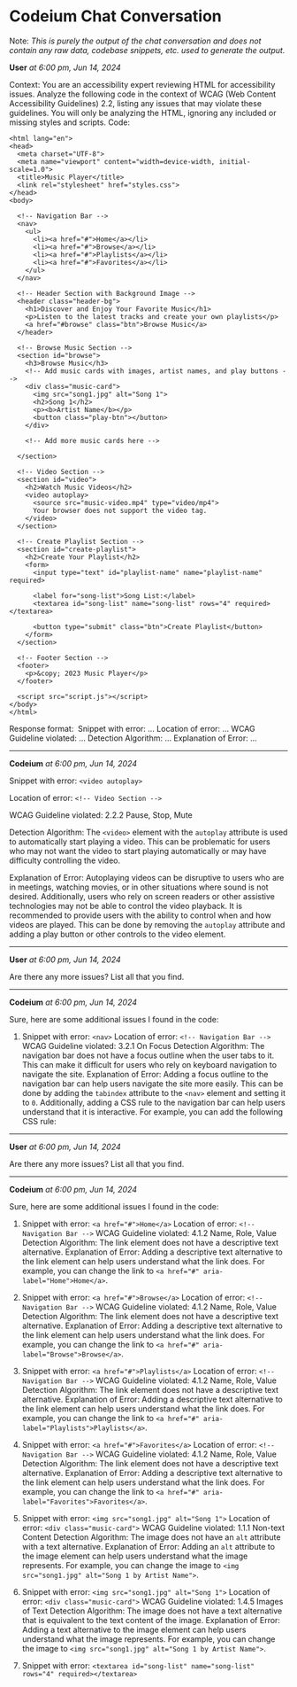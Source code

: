 # Codeium Chat Conversation

Note: _This is purely the output of the chat conversation and does not contain any raw data, codebase snippets, etc. used to generate the output._

**User** _at 6:00 pm, Jun 14, 2024_

Context: You are an accessibility expert reviewing HTML for accessibility issues. Analyze the following code in the context of WCAG (Web Content Accessibility Guidelines) 2.2, listing any issues that may violate these guidelines. You will only be analyzing the HTML, ignoring any included or missing styles and scripts.
Code: 
```<!DOCTYPE html>
<html lang="en">
<head>
  <meta charset="UTF-8">
  <meta name="viewport" content="width=device-width, initial-scale=1.0">
  <title>Music Player</title>
  <link rel="stylesheet" href="styles.css">
</head>
<body>

  <!-- Navigation Bar -->
  <nav>
    <ul>
      <li><a href="#">Home</a></li>
      <li><a href="#">Browse</a></li>
      <li><a href="#">Playlists</a></li>
      <li><a href="#">Favorites</a></li>
    </ul>
  </nav>

  <!-- Header Section with Background Image -->
  <header class="header-bg">
    <h1>Discover and Enjoy Your Favorite Music</h1>
    <p>Listen to the latest tracks and create your own playlists</p>
    <a href="#browse" class="btn">Browse Music</a>
  </header>

  <!-- Browse Music Section -->
  <section id="browse">
    <h3>Browse Music</h3>
    <!-- Add music cards with images, artist names, and play buttons -->
    <div class="music-card">
      <img src="song1.jpg" alt="Song 1">
      <h2>Song 1</h2>
      <p><b>Artist Name</b></p>
      <button class="play-btn"></button>
    </div>

    <!-- Add more music cards here -->

  </section>

  <!-- Video Section -->
  <section id="video">
    <h2>Watch Music Videos</h2>
    <video autoplay>
      <source src="music-video.mp4" type="video/mp4">
      Your browser does not support the video tag.
    </video>
  </section>

  <!-- Create Playlist Section -->
  <section id="create-playlist">
    <h2>Create Your Playlist</h2>
    <form>
      <input type="text" id="playlist-name" name="playlist-name" required>

      <label for="song-list">Song List:</label>
      <textarea id="song-list" name="song-list" rows="4" required></textarea>

      <button type="submit" class="btn">Create Playlist</button>
    </form>
  </section>

  <!-- Footer Section -->
  <footer>
    <p>&copy; 2023 Music Player</p>
  </footer>

  <script src="script.js"></script>
</body>
</html>
```
Response format: 
Snippet with error: …
Location of error: …
WCAG Guideline violated: …
Detection Algorithm: …
Explanation of Error: …

---

**Codeium** _at 6:00 pm, Jun 14, 2024_

Snippet with error: `<video autoplay>`

Location of error: `<!-- Video Section -->`

WCAG Guideline violated: 2.2.2 Pause, Stop, Mute

Detection Algorithm: The `<video>` element with the `autoplay` attribute is used to automatically start playing a video. This can be problematic for users who may not want the video to start playing automatically or may have difficulty controlling the video.

Explanation of Error: Autoplaying videos can be disruptive to users who are in meetings, watching movies, or in other situations where sound is not desired. Additionally, users who rely on screen readers or other assistive technologies may not be able to control the video playback. It is recommended to provide users with the ability to control when and how videos are played. This can be done by removing the `autoplay` attribute and adding a play button or other controls to the video element.

---

**User** _at 6:00 pm, Jun 14, 2024_

Are there any more issues? List all that you find.

---

**Codeium** _at 6:00 pm, Jun 14, 2024_

Sure, here are some additional issues I found in the code:

1. Snippet with error: `<nav>`
   Location of error: `<!-- Navigation Bar -->`
   WCAG Guideline violated: 3.2.1 On Focus
   Detection Algorithm: The navigation bar does not have a focus outline when the user tabs to it. This can make it difficult for users who rely on keyboard navigation to navigate the site.
   Explanation of Error: Adding a focus outline to the navigation bar can help users navigate the site more easily. This can be done by adding the `tabindex` attribute to the `<nav>` element and setting it to `0`. Additionally, adding a CSS rule to the navigation bar can help users understand that it is interactive. For example, you can add the following CSS rule:

---

**User** _at 6:00 pm, Jun 14, 2024_

Are there any more issues? List all that you find.

---

**Codeium** _at 6:00 pm, Jun 14, 2024_

Sure, here are some additional issues I found in the code:

1. Snippet with error: `<a href="#">Home</a>`
   Location of error: `<!-- Navigation Bar -->`
   WCAG Guideline violated: 4.1.2 Name, Role, Value
   Detection Algorithm: The link element does not have a descriptive text alternative.
   Explanation of Error: Adding a descriptive text alternative to the link element can help users understand what the link does. For example, you can change the link to `<a href="#" aria-label="Home">Home</a>`.

2. Snippet with error: `<a href="#">Browse</a>`
   Location of error: `<!-- Navigation Bar -->`
   WCAG Guideline violated: 4.1.2 Name, Role, Value
   Detection Algorithm: The link element does not have a descriptive text alternative.
   Explanation of Error: Adding a descriptive text alternative to the link element can help users understand what the link does. For example, you can change the link to `<a href="#" aria-label="Browse">Browse</a>`.

3. Snippet with error: `<a href="#">Playlists</a>`
   Location of error: `<!-- Navigation Bar -->`
   WCAG Guideline violated: 4.1.2 Name, Role, Value
   Detection Algorithm: The link element does not have a descriptive text alternative.
   Explanation of Error: Adding a descriptive text alternative to the link element can help users understand what the link does. For example, you can change the link to `<a href="#" aria-label="Playlists">Playlists</a>`.

4. Snippet with error: `<a href="#">Favorites</a>`
   Location of error: `<!-- Navigation Bar -->`
   WCAG Guideline violated: 4.1.2 Name, Role, Value
   Detection Algorithm: The link element does not have a descriptive text alternative.
   Explanation of Error: Adding a descriptive text alternative to the link element can help users understand what the link does. For example, you can change the link to `<a href="#" aria-label="Favorites">Favorites</a>`.

5. Snippet with error: `<img src="song1.jpg" alt="Song 1">`
   Location of error: `<div class="music-card">`
   WCAG Guideline violated: 1.1.1 Non-text Content
   Detection Algorithm: The image does not have an `alt` attribute with a text alternative.
   Explanation of Error: Adding an `alt` attribute to the image element can help users understand what the image represents. For example, you can change the image to `<img src="song1.jpg" alt="Song 1 by Artist Name">`.

6. Snippet with error: `<img src="song1.jpg" alt="Song 1">`
   Location of error: `<div class="music-card">`
   WCAG Guideline violated: 1.4.5 Images of Text
   Detection Algorithm: The image does not have a text alternative that is equivalent to the text content of the image.
   Explanation of Error: Adding a text alternative to the image element can help users understand what the image represents. For example, you can change the image to `<img src="song1.jpg" alt="Song 1 by Artist Name">`.

7. Snippet with error: `<textarea id="song-list" name="song-list" rows="4" required></textarea>`